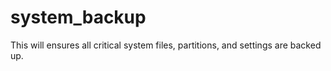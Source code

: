 # system_backup
This will ensures all critical system files, partitions, and settings are backed up.
